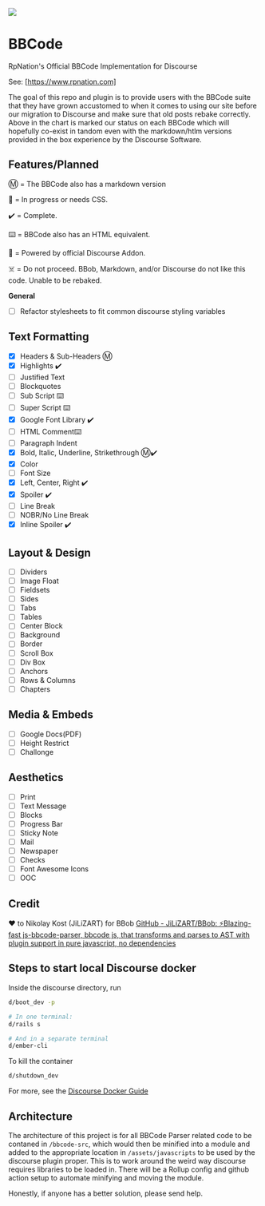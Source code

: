 ![](https://www.rpnation.com/styles/rpnlogo12.png)

# BBCode

RpNation's Official BBCode Implementation for Discourse

See: [https://www.rpnation.com]

The goal of this repo and plugin is to provide users with the BBCode suite that they have grown accustomed to when it comes to using our site before our migration to Discourse and make sure that old posts rebake correctly. Above in the chart is marked our status on each BBCode which will hopefully co-exist in tandom even with the markdown/htlm versions provided in the box experience by the Discourse Software.

## Features/Planned

Ⓜ️ = The BBCode also has a markdown version

🚧 = In progress or needs CSS.

✔️ = Complete.

⌨️ = BBCode also has an HTML equivalent.

🎉 = Powered by official Discourse Addon.

☠️ = Do not proceed. BBob, Markdown, and/or Discourse do not like this code. Unable to be rebaked.

**General**

- [ ] Refactor stylesheets to fit common discourse styling variables

## Text Formatting

- [x] Headers & Sub-Headers Ⓜ️
- [x] Highlights ✔️
- [ ] Justified Text
- [ ] Blockquotes
- [ ] Sub Script ⌨️
- [ ] Super Script ⌨️
- [x] Google Font Library ✔️
- [ ] HTML Comment⌨️
- [ ] Paragraph Indent
- [x] Bold, Italic, Underline, Strikethrough Ⓜ️✔️
- [x] Color
- [ ] Font Size
- [x] Left, Center, Right ✔️
- [x] Spoiler ✔️
- [ ] Line Break
- [ ] NOBR/No Line Break
- [x] Inline Spoiler ✔️

## Layout & Design

- [ ] Dividers
- [ ] Image Float
- [ ] Fieldsets
- [ ] Sides
- [ ] Tabs
- [ ] Tables
- [ ] Center Block
- [ ] Background
- [ ] Border
- [ ] Scroll Box
- [ ] Div Box
- [ ] Anchors
- [ ] Rows & Columns
- [ ] Chapters

## Media & Embeds

- [ ] Google Docs(PDF)
- [ ] Height Restrict
- [ ] Challonge

## Aesthetics

- [ ] Print
- [ ] Text Message
- [ ] Blocks
- [ ] Progress Bar
- [ ] Sticky Note
- [ ] Mail
- [ ] Newspaper
- [ ] Checks
- [ ] Font Awesome Icons
- [ ] OOC

## Credit

❤️ to Nikolay Kost (JiLiZART) for BBob [GitHub - JiLiZART/BBob: ⚡️Blazing-fast js-bbcode-parser, bbcode js, that transforms and parses to AST with plugin support in pure javascript, no dependencies](https://github.com/JiLiZART/BBob)

## Steps to start local Discourse docker

Inside the discourse directory, run

```bash
d/boot_dev -p

# In one terminal:
d/rails s

# And in a separate terminal
d/ember-cli
```

To kill the container

```bash
d/shutdown_dev
```

For more, see the [Discourse Docker Guide](https://meta.discourse.org/docs?topic=102009)

## Architecture

The architecture of this project is for all BBCode Parser related code to be contaned in `/bbcode-src`, which would then be minified into a module and added to the appropriate location in `/assets/javascripts` to be used by the discourse plugin proper. This is to work around the weird way discourse requires libraries to be loaded in. There will be a Rollup config and github action setup to automate minifying and moving the module.

Honestly, if anyone has a better solution, please send help.
